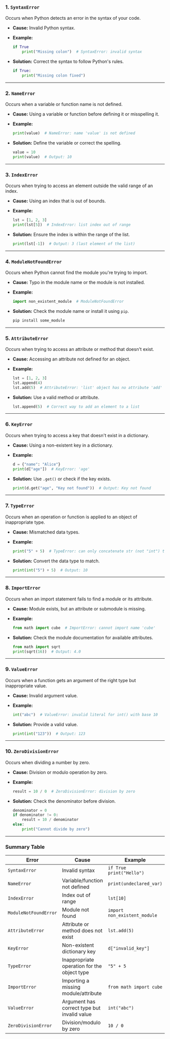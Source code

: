 

### 1. **`SyntaxError`**
Occurs when Python detects an error in the syntax of your code.

- **Cause:** Invalid Python syntax.
- **Example:**
  ```python
  if True
      print("Missing colon")  # SyntaxError: invalid syntax
  ```

- **Solution:** Correct the syntax to follow Python's rules.
  ```python
  if True:
      print("Missing colon fixed")
  ```

---

### 2. **`NameError`**
Occurs when a variable or function name is not defined.

- **Cause:** Using a variable or function before defining it or misspelling it.
- **Example:**
  ```python
  print(value)  # NameError: name 'value' is not defined
  ```

- **Solution:** Define the variable or correct the spelling.
  ```python
  value = 10
  print(value)  # Output: 10
  ```

---

### 3. **`IndexError`**
Occurs when trying to access an element outside the valid range of an index.

- **Cause:** Using an index that is out of bounds.
- **Example:**
  ```python
  lst = [1, 2, 3]
  print(lst[5])  # IndexError: list index out of range
  ```

- **Solution:** Ensure the index is within the range of the list.
  ```python
  print(lst[-1])  # Output: 3 (last element of the list)
  ```

---

### 4. **`ModuleNotFoundError`**
Occurs when Python cannot find the module you're trying to import.

- **Cause:** Typo in the module name or the module is not installed.
- **Example:**
  ```python
  import non_existent_module  # ModuleNotFoundError
  ```

- **Solution:** Check the module name or install it using `pip`.
  ```bash
  pip install some_module
  ```

---

### 5. **`AttributeError`**
Occurs when trying to access an attribute or method that doesn't exist.

- **Cause:** Accessing an attribute not defined for an object.
- **Example:**
  ```python
  lst = [1, 2, 3]
  lst.append(4)
  lst.add(5)  # AttributeError: 'list' object has no attribute 'add'
  ```

- **Solution:** Use a valid method or attribute.
  ```python
  lst.append(5)  # Correct way to add an element to a list
  ```

---

### 6. **`KeyError`**
Occurs when trying to access a key that doesn't exist in a dictionary.

- **Cause:** Using a non-existent key in a dictionary.
- **Example:**
  ```python
  d = {"name": "Alice"}
  print(d["age"])  # KeyError: 'age'
  ```

- **Solution:** Use `.get()` or check if the key exists.
  ```python
  print(d.get("age", "Key not found"))  # Output: Key not found
  ```

---

### 7. **`TypeError`**
Occurs when an operation or function is applied to an object of inappropriate type.

- **Cause:** Mismatched data types.
- **Example:**
  ```python
  print("5" + 5)  # TypeError: can only concatenate str (not "int") to str
  ```

- **Solution:** Convert the data type to match.
  ```python
  print(int("5") + 5)  # Output: 10
  ```

---

### 8. **`ImportError`**
Occurs when an import statement fails to find a module or its attribute.

- **Cause:** Module exists, but an attribute or submodule is missing.
- **Example:**
  ```python
  from math import cube  # ImportError: cannot import name 'cube'
  ```

- **Solution:** Check the module documentation for available attributes.
  ```python
  from math import sqrt
  print(sqrt(16))  # Output: 4.0
  ```

---

### 9. **`ValueError`**
Occurs when a function gets an argument of the right type but inappropriate value.

- **Cause:** Invalid argument value.
- **Example:**
  ```python
  int("abc")  # ValueError: invalid literal for int() with base 10
  ```

- **Solution:** Provide a valid value.
  ```python
  print(int("123"))  # Output: 123
  ```

---

### 10. **`ZeroDivisionError`**
Occurs when dividing a number by zero.

- **Cause:** Division or modulo operation by zero.
- **Example:**
  ```python
  result = 10 / 0  # ZeroDivisionError: division by zero
  ```

- **Solution:** Check the denominator before division.
  ```python
  denominator = 0
  if denominator != 0:
      result = 10 / denominator
  else:
      print("Cannot divide by zero")
  ```

---

### **Summary Table**

| **Error**              | **Cause**                                                 | **Example**                                  |
|-------------------------|-----------------------------------------------------------|----------------------------------------------|
| `SyntaxError`           | Invalid syntax                                            | `if True print("Hello")`                     |
| `NameError`             | Variable/function not defined                             | `print(undeclared_var)`                      |
| `IndexError`            | Index out of range                                        | `lst[10]`                                    |
| `ModuleNotFoundError`   | Module not found                                          | `import non_existent_module`                |
| `AttributeError`        | Attribute or method does not exist                        | `lst.add(5)`                                 |
| `KeyError`              | Non-existent dictionary key                               | `d["invalid_key"]`                           |
| `TypeError`             | Inappropriate operation for the object type              | `"5" + 5`                                    |
| `ImportError`           | Importing a missing module/attribute                      | `from math import cube`                      |
| `ValueError`            | Argument has correct type but invalid value               | `int("abc")`                                 |
| `ZeroDivisionError`     | Division/modulo by zero                                   | `10 / 0`                                     |


